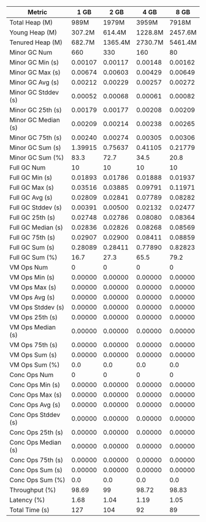 | Metric | 1 GB | 2 GB | 4 GB | 8 GB |
|------|----|----|----|----|
| Total Heap (M) | 989M | 1979M | 3959M | 7918M |
| Young Heap (M) | 307.2M | 614.4M | 1228.8M | 2457.6M |
| Tenured Heap (M) | 682.7M | 1365.4M | 2730.7M | 5461.4M |
| Minor GC Num | 660 | 330 | 160 | 80 |
| Minor GC Min (s) | 0.00107 | 0.00117 | 0.00148 | 0.00162 |
| Minor GC Max (s) | 0.00674 | 0.00603 | 0.00429 | 0.00649 |
| Minor GC Avg (s) | 0.00212 | 0.00229 | 0.00257 | 0.00272 |
| Minor GC Stddev (s) | 0.00052 | 0.00068 | 0.00061 | 0.00082 |
| Minor GC 25th (s) | 0.00179 | 0.00177 | 0.00208 | 0.00209 |
| Minor GC Median (s) | 0.00209 | 0.00214 | 0.00238 | 0.00265 |
| Minor GC 75th (s) | 0.00240 | 0.00274 | 0.00305 | 0.00306 |
| Minor GC Sum (s) | 1.39915 | 0.75637 | 0.41105 | 0.21779 |
| Minor GC Sum (%) | 83.3 | 72.7 | 34.5 | 20.8 |
| Full GC Num | 10 | 10 | 10 | 10 |
| Full GC Min (s) | 0.01893 | 0.01786 | 0.01888 | 0.01937 |
| Full GC Max (s) | 0.03516 | 0.03885 | 0.09791 | 0.11971 |
| Full GC Avg (s) | 0.02809 | 0.02841 | 0.07789 | 0.08282 |
| Full GC Stddev (s) | 0.00391 | 0.00500 | 0.02132 | 0.02477 |
| Full GC 25th (s) | 0.02748 | 0.02786 | 0.08080 | 0.08364 |
| Full GC Median (s) | 0.02836 | 0.02826 | 0.08268 | 0.08569 |
| Full GC 75th (s) | 0.02907 | 0.02900 | 0.08411 | 0.08859 |
| Full GC Sum (s) | 0.28089 | 0.28411 | 0.77890 | 0.82823 |
| Full GC Sum (%) | 16.7 | 27.3 | 65.5 | 79.2 |
| VM Ops Num | 0 | 0 | 0 | 0 |
| VM Ops Min (s) | 0.00000 | 0.00000 | 0.00000 | 0.00000 |
| VM Ops Max (s) | 0.00000 | 0.00000 | 0.00000 | 0.00000 |
| VM Ops Avg (s) | 0.00000 | 0.00000 | 0.00000 | 0.00000 |
| VM Ops Stddev (s) | 0.00000 | 0.00000 | 0.00000 | 0.00000 |
| VM Ops 25th (s) | 0.00000 | 0.00000 | 0.00000 | 0.00000 |
| VM Ops Median (s) | 0.00000 | 0.00000 | 0.00000 | 0.00000 |
| VM Ops 75th (s) | 0.00000 | 0.00000 | 0.00000 | 0.00000 |
| VM Ops Sum (s) | 0.00000 | 0.00000 | 0.00000 | 0.00000 |
| VM Ops Sum (%) | 0.0 | 0.0 | 0.0 | 0.0 |
| Conc Ops Num | 0 | 0 | 0 | 0 |
| Conc Ops Min (s) | 0.00000 | 0.00000 | 0.00000 | 0.00000 |
| Conc Ops Max (s) | 0.00000 | 0.00000 | 0.00000 | 0.00000 |
| Conc Ops Avg (s) | 0.00000 | 0.00000 | 0.00000 | 0.00000 |
| Conc Ops Stddev (s) | 0.00000 | 0.00000 | 0.00000 | 0.00000 |
| Conc Ops 25th (s) | 0.00000 | 0.00000 | 0.00000 | 0.00000 |
| Conc Ops Median (s) | 0.00000 | 0.00000 | 0.00000 | 0.00000 |
| Conc Ops 75th (s) | 0.00000 | 0.00000 | 0.00000 | 0.00000 |
| Conc Ops Sum (s) | 0.00000 | 0.00000 | 0.00000 | 0.00000 |
| Conc Ops Sum (%) | 0.0 | 0.0 | 0.0 | 0.0 |
| Throughput (%) | 98.69 | 99 | 98.72 | 98.83 |
| Latency (%) | 1.68 | 1.04 | 1.19 | 1.05 |
| Total Time (s) | 127 | 104 | 92 | 89 |
